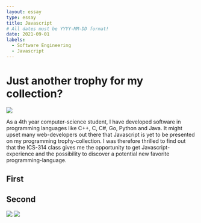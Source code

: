```yaml
---
layout: essay
type: essay
title: Javascript
# All dates must be YYYY-MM-DD format!
date: 2021-09-01
labels:
  - Software Engineering
  - Javascript
---
```


# Just another trophy for my collection? 
<img class="ui tiny left circular floated image" src="../images/paintbrushes.jpg">


As a 4th year computer-science student, I have developed software in programming languages like C++, C, C#, Go, Python and Java. It might upset many web-developers out there that Javascript is yet to be presented on my programming trophy-collection. I was therefore thrilled to find out that the ICS-314 class gives me the opportunity to get Javascript-experience and the possibility to discover a potential new favorite programming-language. 

## First 

## Second



<img class="ui tiny left circular floated image" src="../images/design-technology.jpg">

<img class="ui tiny left circular floated image" src="../images/software-code.jpg">



